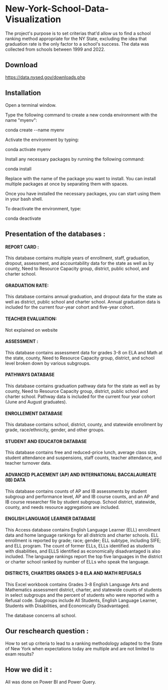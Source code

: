 # New-York-School-Data-Visualization

The project's purpose is to set criterias that'd allow us to find a school ranking method appropriate for the NY State, excluding the idea that graduation rate is the only factor to a school's success. The data was collected from schools between 1999 and 2022.

## Download

https://data.nysed.gov/downloads.php

## Installation

Open a terminal window.

Type the following command to create a new conda environment with the name "myenv":

conda create --name myenv


Activate the environment by typing:

conda activate myenv


Install any necessary packages by running the following command:

conda install <package-name>

Replace <package-name> with the name of the package you want to install. You can install multiple packages at once by separating them with spaces.

Once you have installed the necessary packages, you can start using them in your bash shell.

To deactivate the environment, type:

conda deactivate

## Presentation of the databases :

#### REPORT CARD :

This database contains multiple years of enrollment, staff, graduation, dropout, assessment, and accountability data for the state as well as by county, Need to Resource Capacity group, district, public school, and charter school.
#### GRADUATION RATE: 

This database contains annual graduation, and dropout data for the state as well as district, public school and charter school. Annual graduation data is included for the current four-year cohort and five-year cohort. 
 
 

#### TEACHER EVALUATION:

Not explained on website 

 

#### ASSESSMENT : 

This database contains assessment data for grades 3-8 on ELA and Math at the state, county, Need to Resource Capacity group, district, and school level broken down by various subgroups. 

 
#### PATHWAYS DATABASE 

This database contains graduation pathway data for the state as well as by county, Need to Resource Capacity group, district, public school and charter school. Pathway data is included for the current four year cohort (June and August graduates). 

 
 
#### ENROLLEMENT DATABASE 

This database contains school, district, county, and statewide enrollment by grade, race/ethnicity, gender, and other groups. 

 
#### STUDENT AND EDUCATOR DATABASE 

This database contains free and reduced-price lunch, average class size, student attendance and suspensions, staff counts, teacher attendance, and teacher turnover data.
#### ADVANCED PLACEMENT (AP) AND INTERNATIONAL BACCALAUREATE (IB) DATA 

This database contains counts of AP and IB assessments by student subgroup and performance level, AP and IB course counts, and an AP and IB course researcher file by student subgroup. School district, statewide, county, and needs resource aggregations are included. 

 
 
#### ENGLISH LANGUAGE LEARNER DATABASE 

This Access database contains English Language Learner (ELL) enrollment data and home language rankings for all districts and charter schools. ELL enrollment is reported by grade; race; gender; ELL subtype, including SIFE; and ELL program. The count of former ELLs, ELLs identified as students with disabilities, and ELLS identified as economically disadvantaged is also included. The language rankings report the top five languages in the district or charter school ranked by number of ELLs who speak the language. 

 
 
#### DISTRICTS, CHARTERS GRADES 3-8 ELA AND MATH REFUSALS 

This Excel workbook contains Grades 3-8 English Language Arts and Mathematics assessment district, charter, and statewide counts of students in select subgroups and the percent of students who were reported with a Refusal code. Subgroups include All Students, English Language Learner, Students with Disabilities, and Economically Disadvantaged. 

 
 
The database concerns all school.


## Our reschearch question :

How to set up criteria to lead to a ranking methodology adapted to the State of New York when expectations today are multiple and are not limited to exam results?

## How we did it :

All was done on Power BI and Power Query.
